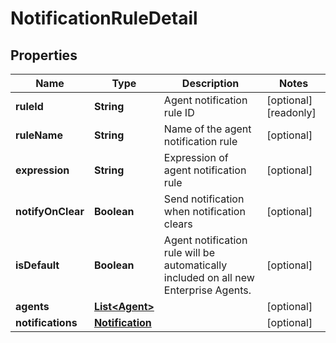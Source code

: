 

# NotificationRuleDetail


## Properties

| Name | Type | Description | Notes |
|------------ | ------------- | ------------- | -------------|
|**ruleId** | **String** | Agent notification rule ID |  [optional] [readonly] |
|**ruleName** | **String** | Name of the agent notification rule |  [optional] |
|**expression** | **String** | Expression of agent notification rule |  [optional] |
|**notifyOnClear** | **Boolean** | Send notification when notification clears |  [optional] |
|**isDefault** | **Boolean** | Agent notification rule will be automatically included on all new Enterprise Agents. |  [optional] |
|**agents** | [**List&lt;Agent&gt;**](Agent.md) |  |  [optional] |
|**notifications** | [**Notification**](Notification.md) |  |  [optional] |



